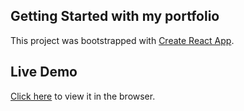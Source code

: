 ## Getting Started with my portfolio

This project was bootstrapped with [Create React App](https://github.com/facebook/create-react-app).

## Live Demo

[Click here](https://ikesharma.netlify.app) to view it in the browser.
